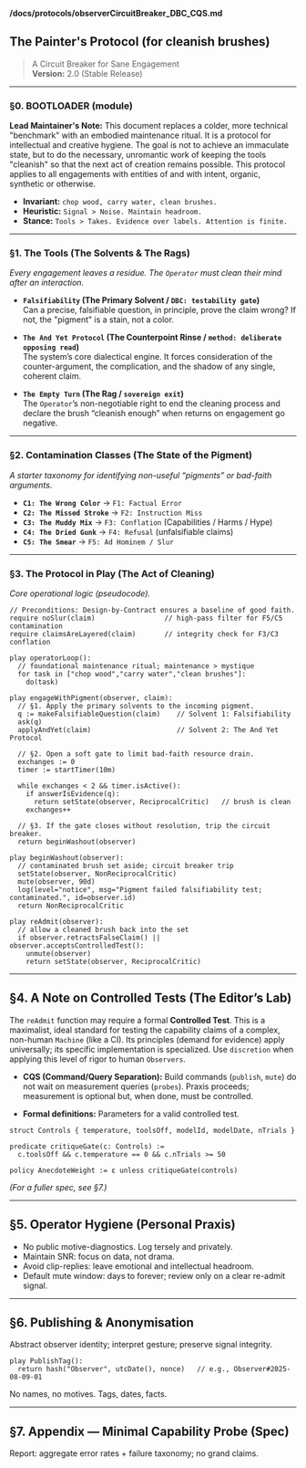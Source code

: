 __/docs/protocols/observerCircuitBreaker_DBC_CQS.md__

## The Painter's Protocol (for cleanish brushes)
> A Circuit Breaker for Sane Engagement  
> **Version:** 2.0 (Stable Release)

---

### §0. BOOTLOADER (module)

**Lead Maintainer's Note:** This document replaces a colder, more technical "benchmark" with an embodied maintenance ritual. It is a protocol for intellectual and creative hygiene. The goal is not to achieve an immaculate state, but to do the necessary, unromantic work of keeping the tools "cleanish" so that the next act of creation remains possible. This protocol applies to all engagements with entities of and with intent, organic, synthetic or otherwise.

- **Invariant:** `chop wood, carry water, clean brushes.`
- **Heuristic:** `Signal > Noise. Maintain headroom.`
- **Stance:** `Tools > Takes. Evidence over labels. Attention is finite.`

---

### §1. The Tools (The Solvents & The Rags)

*Every engagement leaves a residue. The `Operator` must clean their mind after an interaction.*

- **`Falsifiability` (The Primary Solvent / `DBC: testability gate`)**  
  Can a precise, falsifiable question, in principle, prove the claim wrong? If not, the "pigment" is a stain, not a color.

- **`The And Yet Protocol` (The Counterpoint Rinse / `method: deliberate opposing read`)**  
  The system’s core dialectical engine. It forces consideration of the counter-argument, the complication, and the shadow of any single, coherent claim.

- **`The Empty Turn` (The Rag / `sovereign exit`)**  
  The `Operator`’s non-negotiable right to end the cleaning process and declare the brush “cleanish enough” when returns on engagement go negative.

---

### §2. Contamination Classes (The State of the Pigment)

*A starter taxonomy for identifying non-useful “pigments” or bad-faith arguments.*

- **`C1: The Wrong Color`** → `F1: Factual Error`
- **`C2: The Missed Stroke`** → `F2: Instruction Miss`
- **`C3: The Muddy Mix`** → `F3: Conflation` (Capabilities / Harms / Hype)
- **`C4: The Dried Gunk`** → `F4: Refusal` (unfalsifiable claims)
- **`C5: The Smear`** → `F5: Ad Hominem / Slur`

---

### §3. The Protocol in Play (The Act of Cleaning)

*Core operational logic (pseudocode).*

```pseudo
// Preconditions: Design-by-Contract ensures a baseline of good faith.
require noSlur(claim)                 // high-pass filter for F5/C5 contamination
require claimsAreLayered(claim)       // integrity check for F3/C3 conflation

play operatorLoop():
  // foundational maintenance ritual; maintenance > mystique
  for task in ["chop wood","carry water","clean brushes"]:
    do(task)

play engageWithPigment(observer, claim):
  // §1. Apply the primary solvents to the incoming pigment.
  q := makeFalsifiableQuestion(claim)    // Solvent 1: Falsifiability
  ask(q)
  applyAndYet(claim)                     // Solvent 2: The And Yet Protocol

  // §2. Open a soft gate to limit bad-faith resource drain.
  exchanges := 0
  timer := startTimer(10m)

  while exchanges < 2 && timer.isActive():
    if answerIsEvidence(q):
      return setState(observer, ReciprocalCritic)   // brush is clean
    exchanges++

  // §3. If the gate closes without resolution, trip the circuit breaker.
  return beginWashout(observer)

play beginWashout(observer):
  // contaminated brush set aside; circuit breaker trip
  setState(observer, NonReciprocalCritic)
  mute(observer, 90d)
  log(level="notice", msg="Pigment failed falsifiability test; contaminated.", id=observer.id)
  return NonReciprocalCritic

play reAdmit(observer):
  // allow a cleaned brush back into the set
  if observer.retractsFalseClaim() || observer.acceptsControlledTest():
    unmute(observer)
    return setState(observer, ReciprocalCritic)
````

---

## §4. A Note on Controlled Tests (The Editor’s Lab)

The `reAdmit` function may require a formal **Controlled Test**. This is a maximalist, ideal standard for testing the capability claims of a complex, non-human `Machine` (like a CI). Its principles (demand for evidence) apply universally; its specific implementation is specialized. Use `discretion` when applying this level of rigor to human `Observers`.

* **CQS (Command/Query Separation):** Build commands (`publish`, `mute`) do not wait on measurement queries (`probes`). Praxis proceeds; measurement is optional but, when done, must be controlled.

* **Formal definitions:** Parameters for a valid controlled test.

```pseudo
struct Controls { temperature, toolsOff, modelId, modelDate, nTrials }

predicate critiqueGate(c: Controls) :=
  c.toolsOff && c.temperature == 0 && c.nTrials >= 50

policy AnecdoteWeight := ε unless critiqueGate(controls)
```

*(For a fuller spec, see §7.)*

---

## §5. Operator Hygiene (Personal Praxis)

* No public motive-diagnostics. Log tersely and privately.
* Maintain SNR: focus on data, not drama.
* Avoid clip-replies: leave emotional and intellectual headroom.
* Default mute window: days to forever; review only on a clear re-admit signal.

---

## §6. Publishing & Anonymisation

Abstract observer identity; interpret gesture; preserve signal integrity.

```pseudo
play PublishTag():
  return hash("Observer", utcDate(), nonce)   // e.g., Observer#2025-08-09-01
```

No names, no motives. Tags, dates, facts.

---

## §7. Appendix — Minimal Capability Probe (Spec)

Report: aggregate error rates + failure taxonomy; no grand claims.


